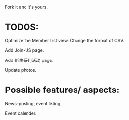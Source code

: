 
Fork it and it's yours.

# TODOS:
Optimize the Member List view. 
Change the format of CSV.

Add Join-US page.

Add 新生系列活动 page.

Update photos.

# Possible features/ aspects:
News-posting, event listing.

Event calender.
